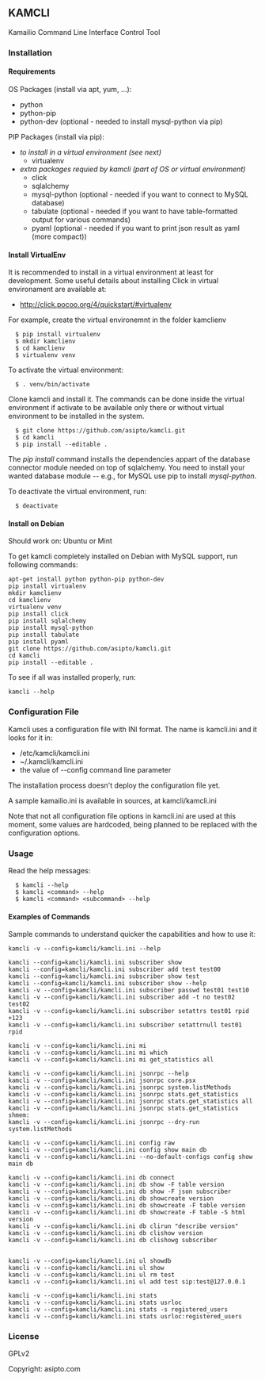## KAMCLI

Kamailio Command Line Interface Control Tool

### Installation

#### Requirements

OS Packages (install via apt, yum, ...):

  * python
  * python-pip
  * python-dev (optional - needed to install mysql-python via pip)

PIP Packages (install via pip):

  * _to install in a virtual environment (see next)_
    * virtualenv
  * _extra packages requied by kamcli (part of OS or  virtual environment)_
    * click
    * sqlalchemy
    * mysql-python (optional - needed if you want to connect to MySQL database)
    * tabulate (optional - needed if you want to have table-formatted output for various commands)
    * pyaml (optional - needed if you want to print json result as yaml (more compact))

#### Install VirtualEnv

It is recommended to install in a virtual environment at least for development.
Some useful details about installing Click in virtual environament are
available at:

  * http://click.pocoo.org/4/quickstart/#virtualenv

For example, create the virtual environemnt in the folder kamclienv

```
  $ pip install virtualenv
  $ mkdir kamclienv
  $ cd kamclienv
  $ virtualenv venv
```

To activate the virtual environment:

```
  $ . venv/bin/activate
```

Clone kamcli and install it. The commands can be done inside the virtual
environment if activate to be available only there or without virtual
environment to be installed in the system.

```
  $ git clone https://github.com/asipto/kamcli.git
  $ cd kamcli
  $ pip install --editable .
```

The *pip install* command installs the dependencies appart of the
database connector module needed on top of sqlalchemy. You need to
install your wanted database module -- e.g., for MySQL use pip to
install *mysql-python*.

To deactivate the virtual environment, run:

```
  $ deactivate
```

#### Install on Debian

Should work on: Ubuntu or Mint

To get kamcli completely installed on Debian with MySQL support,
run following commands:

```
apt-get install python python-pip python-dev
pip install virtualenv
mkdir kamclienv
cd kamclienv
virtualenv venv
pip install click
pip install sqlalchemy
pip install mysql-python
pip install tabulate
pip install pyaml
git clone https://github.com/asipto/kamcli.git
cd kamcli
pip install --editable .
```

To see if all was installed properly, run:

```
kamcli --help
```

### Configuration File

Kamcli uses a configuration file with INI format. The name is kamcli.ini and it looks for it in:

  * /etc/kamcli/kamcli.ini
  * ~/.kamcli/kamcli.ini
  * the value of --config command line parameter

The installation process doesn't deploy the configuration file yet.

A sample kamailio.ini is available in sources, at kamcli/kamcli.ini

Note that not all configuration file options in kamcli.ini are used at this moment, some
values are hardcoded, being planned to be replaced with the configuration options.

### Usage

Read the help messages:

```
  $ kamcli --help
  $ kamcli <command> --help
  $ kamcli <command> <subcommand> --help
```

#### Examples of Commands

Sample commands to understand quicker the capabilities and how to use it:

```
kamcli -v --config=kamcli/kamcli.ini --help

kamcli --config=kamcli/kamcli.ini subscriber show
kamcli --config=kamcli/kamcli.ini subscriber add test test00
kamcli --config=kamcli/kamcli.ini subscriber show test
kamcli --config=kamcli/kamcli.ini subscriber show --help
kamcli -v --config=kamcli/kamcli.ini subscriber passwd test01 test10
kamcli -v --config=kamcli/kamcli.ini subscriber add -t no test02 test02
kamcli -v --config=kamcli/kamcli.ini subscriber setattrs test01 rpid +123
kamcli -v --config=kamcli/kamcli.ini subscriber setattrnull test01 rpid

kamcli -v --config=kamcli/kamcli.ini mi
kamcli -v --config=kamcli/kamcli.ini mi which
kamcli -v --config=kamcli/kamcli.ini mi get_statistics all

kamcli -v --config=kamcli/kamcli.ini jsonrpc --help
kamcli -v --config=kamcli/kamcli.ini jsonrpc core.psx
kamcli -v --config=kamcli/kamcli.ini jsonrpc system.listMethods
kamcli -v --config=kamcli/kamcli.ini jsonrpc stats.get_statistics
kamcli -v --config=kamcli/kamcli.ini jsonrpc stats.get_statistics all
kamcli -v --config=kamcli/kamcli.ini jsonrpc stats.get_statistics shmem:
kamcli -v --config=kamcli/kamcli.ini jsonrpc --dry-run system.listMethods

kamcli -v --config=kamcli/kamcli.ini config raw
kamcli -v --config=kamcli/kamcli.ini config show main db
kamcli -v --config=kamcli/kamcli.ini --no-default-configs config show main db

kamcli -v --config=kamcli/kamcli.ini db connect
kamcli -v --config=kamcli/kamcli.ini db show -F table version
kamcli -v --config=kamcli/kamcli.ini db show -F json subscriber
kamcli -v --config=kamcli/kamcli.ini db showcreate version
kamcli -v --config=kamcli/kamcli.ini db showcreate -F table version
kamcli -v --config=kamcli/kamcli.ini db showcreate -F table -S html version
kamcli -v --config=kamcli/kamcli.ini db clirun "describe version"
kamcli -v --config=kamcli/kamcli.ini db clishow version
kamcli -v --config=kamcli/kamcli.ini db clishowg subscriber


kamcli -v --config=kamcli/kamcli.ini ul showdb
kamcli -v --config=kamcli/kamcli.ini ul show
kamcli -v --config=kamcli/kamcli.ini ul rm test
kamcli -v --config=kamcli/kamcli.ini ul add test sip:test@127.0.0.1

kamcli -v --config=kamcli/kamcli.ini stats
kamcli -v --config=kamcli/kamcli.ini stats usrloc
kamcli -v --config=kamcli/kamcli.ini stats -s registered_users
kamcli -v --config=kamcli/kamcli.ini stats usrloc:registered_users
```

### License

GPLv2

Copyright: asipto.com
